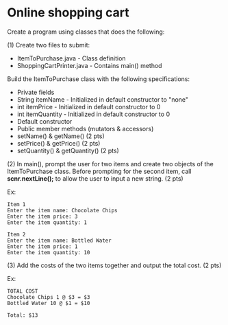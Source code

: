 # Online shopping cart

Create a program using classes that does the following: 

(1) Create two files to submit:

- ItemToPurchase.java - Class definition
- ShoppingCartPrinter.java - Contains main() method

Build the ItemToPurchase class with the following specifications:

- Private fields
- String itemName - Initialized in default constructor to "none"
- int itemPrice - Initialized in default constructor to 0
- int itemQuantity - Initialized in default constructor to 0
- Default constructor
- Public member methods (mutators & accessors)
- setName() & getName() (2 pts)
- setPrice() & getPrice() (2 pts)
- setQuantity() & getQuantity() (2 pts)

(2) In main(), prompt the user for two items and create two objects of the ItemToPurchase class. Before prompting for the second item, call **scnr.nextLine();** to allow the user to input a new string. (2 pts)

Ex:

```
Item 1
Enter the item name: Chocolate Chips
Enter the item price: 3
Enter the item quantity: 1

Item 2
Enter the item name: Bottled Water
Enter the item price: 1
Enter the item quantity: 10
```

(3) Add the costs of the two items together and output the total cost. (2 pts)

Ex:

```
TOTAL COST
Chocolate Chips 1 @ $3 = $3
Bottled Water 10 @ $1 = $10

Total: $13
```